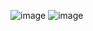 ![image](https://github.com/user-attachments/assets/7592be1e-f875-442b-8dbc-dc324d487ff8)
![image](https://github.com/user-attachments/assets/37c0b500-0a46-4cd5-8c8f-28bf63b2dfda)
